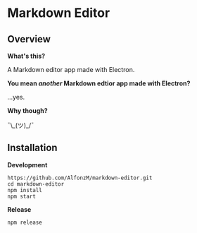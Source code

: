 Markdown Editor
===============

## Overview

__What's this?__

A Markdown editor app made with Electron.

__You mean _another_ Markdown edtior app made with Electron?__

...yes.

__Why though?__

¯\\\_(ツ)_/¯

## Installation

__Development__

```
https://github.com/AlfonzM/markdown-editor.git
cd markdown-editor
npm install
npm start
```

__Release__

```
npm release
```